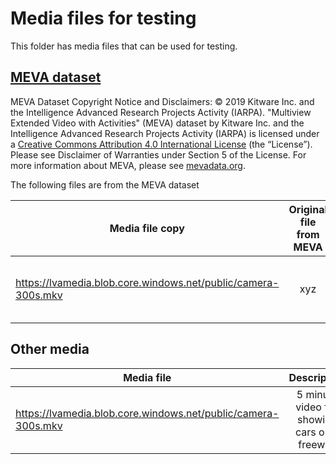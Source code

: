 # Media files for testing
This folder has media files that can be used for testing. 

## [MEVA dataset](http://mevadata.org/)
MEVA Dataset Copyright Notice and Disclaimers: © 2019 Kitware Inc. and the Intelligence Advanced Research Projects Activity (IARPA). "Multiview Extended Video with Activities" (MEVA) dataset by Kitware Inc. and the Intelligence Advanced Research Projects Activity (IARPA) is licensed under a [Creative Commons Attribution 4.0 International License](http://creativecommons.org/licenses/by/4.0.) (the “License”). Please see Disclaimer of Warranties under Section 5 of the License. For more information about MEVA, please see [mevadata.org](http://mevadata.org).

The following files are from the MEVA dataset

| Media file copy | Original file from MEVA | Description |
| --------------- |:-----------------------:| :---------: |
| https://lvamedia.blob.core.windows.net/public/camera-300s.mkv | xyz | 5 minute video file showing cars on a freeway |



## Other media

| Media file | Description |
| ---------- |:-----------:|
| https://lvamedia.blob.core.windows.net/public/camera-300s.mkv | 5 minute video file showing cars on a freeway |



